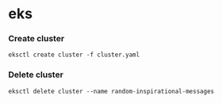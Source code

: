 # eks

### Create cluster
```
eksctl create cluster -f cluster.yaml
```

### Delete cluster
```
eksctl delete cluster --name random-inspirational-messages
```